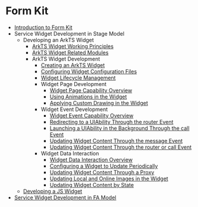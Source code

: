 # Form Kit
- [Introduction to Form Kit](../application-models/formkit-overview.md)
- Service Widget Development in Stage Model
  - Developing an ArkTS Widget
    - [ArkTS Widget Working Principles](../application-models/arkts-ui-widget-working-principles.md)
    - [ArkTS Widget Related Modules](../application-models/arkts-ui-widget-modules.md)
    - ArkTS Widget Development
      - [Creating an ArkTS Widget](../application-models/arkts-ui-widget-creation.md)
      - [Configuring Widget Configuration Files](../application-models/arkts-ui-widget-configuration.md)
      - [Widget Lifecycle Management](../application-models/arkts-ui-widget-lifecycle.md)
      - Widget Page Development
        - [Widget Page Capability Overview](../application-models/arkts-ui-widget-page-overview.md)
        - [Using Animations in the Widget](../application-models/arkts-ui-widget-page-animation.md)
        - [Applying Custom Drawing in the Widget](../application-models/arkts-ui-widget-page-custom-drawing.md)
      - Widget Event Development
        - [Widget Event Capability Overview](../application-models/arkts-ui-widget-event-overview.md)
        - [Redirecting to a UIAbility Through the router Event](../application-models/arkts-ui-widget-event-router.md)
        - [Launching a UIAbility in the Background Through the call Event](../application-models/arkts-ui-widget-event-call.md)
        - [Updating Widget Content Through the message Event](../application-models/arkts-ui-widget-event-formextensionability.md)
        - [Updating Widget Content Through the router or call Event](../application-models/arkts-ui-widget-event-uiability.md)
      - Widget Data Interaction
        - [Widget Data Interaction Overview](../application-models/arkts-ui-widget-interaction-overview.md)
        - [Configuring a Widget to Update Periodically](../application-models/arkts-ui-widget-update-by-time.md)
        - [Updating Widget Content Through a Proxy](../application-models/arkts-ui-widget-update-by-proxy.md)
        - [Updating Local and Online Images in the Widget](../application-models/arkts-ui-widget-image-update.md)
        - [Updating Widget Content by State](../application-models/arkts-ui-widget-update-by-status.md)
  - [Developing a JS Widget](../application-models/js-ui-widget-development.md)
- [Service Widget Development in FA Model](../application-models/widget-development-fa.md)
